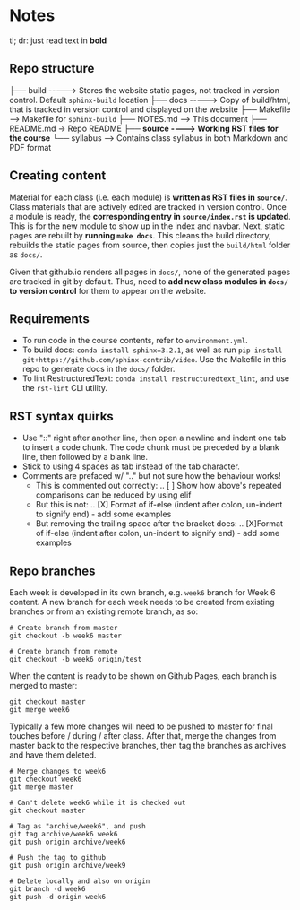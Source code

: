 # Notes

tl; dr: just read text in **bold**

## Repo structure

├── build -----> Stores the website static pages, not tracked in version control. Default `sphinx-build` location
├── docs  -----> Copy of build/html, that is tracked in version control and displayed on the website
├── Makefile --> Makefile for `sphinx-build`
├── NOTES.md --> This document
├── README.md -> Repo README
├── **source ----> Working RST files for the course**
└── syllabus --> Contains class syllabus in both Markdown and PDF format

## Creating content

Material for each class (i.e. each module) is **written as RST files in `source/`**. Class materials that are actively edited are tracked in version control. Once a module is ready, the **corresponding entry in `source/index.rst` is updated**. This is for the new module to show up in the index and navbar. Next, static pages are rebuilt by **running `make docs`**. This cleans the build directory, rebuilds the static pages from source, then copies just the `build/html` folder as `docs/`.

Given that github.io renders all pages in `docs/`, none of the generated pages are tracked in git by default. Thus, need to **add new class modules in `docs/` to version control** for them to appear on the website.  

## Requirements

+ To run code in the course contents, refer to `environment.yml`. 
+ To build docs: `conda install sphinx=3.2.1`, as well as run `pip install git+https://github.com/sphinx-contrib/video`. Use the Makefile in this repo to generate docs in the `docs/` folder.
+ To lint RestructuredText: `conda install restructuredtext_lint`, and use the `rst-lint` CLI utility.


## RST syntax quirks
+ Use "::" right after another line, then open a newline and indent one tab to insert a code chunk. The code chunk must be preceded by a blank line, then followed by a blank line. 
+ Stick to using 4 spaces as tab instead of the tab character. 
+ Comments are prefaced w/ ".." but not sure how the behaviour works!
    + This is commented out correctly: .. [ ] Show how above's repeated comparisons can be reduced by using elif
    + But this is not: .. [X] Format of if-else (indent after colon, un-indent to signify end) - add some examples
    + But removing the trailing space after the bracket does: .. [X]Format of if-else (indent after colon, un-indent to signify end) - add some examples

## Repo branches

Each week is developed in its own branch, e.g. `week6` branch for Week 6 content. A new branch for each week needs to be created from existing branches or from an existing remote branch, as so:

```
# Create branch from master
git checkout -b week6 master

# Create branch from remote
git checkout -b week6 origin/test
```

When the content is ready to be shown on Github Pages, each branch is merged to master:
```
git checkout master
git merge week6
```

Typically a few more changes will need to be pushed to master for final touches before / during / after class. After that, merge the changes from master back to the respective branches, then tag the branches as archives and have them deleted. 
```
# Merge changes to week6
git checkout week6
git merge master

# Can't delete week6 while it is checked out
git checkout master

# Tag as "archive/week6", and push
git tag archive/week6 week6
git push origin archive/week6

# Push the tag to github
git push origin archive/week9

# Delete locally and also on origin
git branch -d week6
git push -d origin week6
```